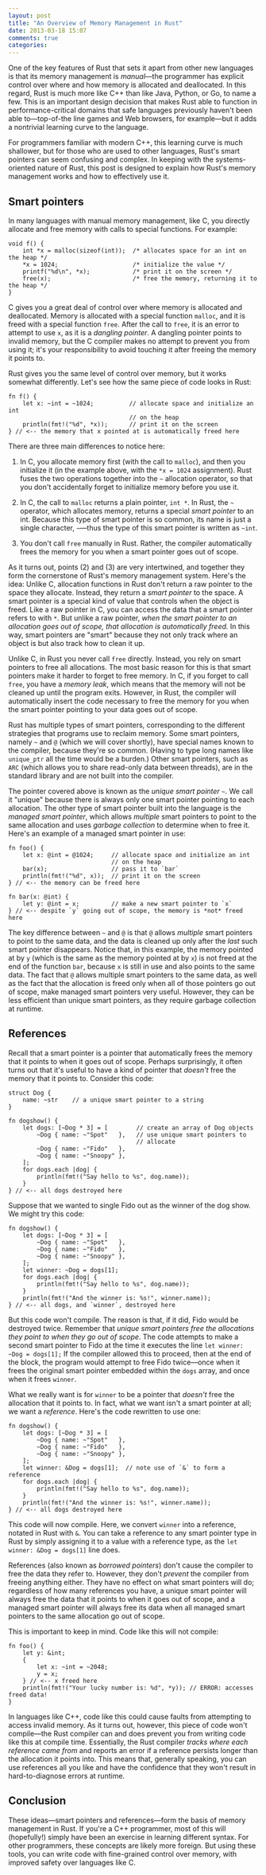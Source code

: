 ```yaml
---
layout: post
title: "An Overview of Memory Management in Rust"
date: 2013-03-18 15:07
comments: true
categories: 
---
```


One of the key features of Rust that sets it apart from other new languages is that its memory management is *manual*—the programmer has explicit control over where and how memory is allocated and deallocated. In this regard, Rust is much more like C++ than like Java, Python, or Go, to name a few. This is an important design decision that makes Rust able to function in performance-critical domains that safe languages previously haven't been able to—top-of-the line games and Web browsers, for example—but it adds a nontrivial learning curve to the language.

For programmers familiar with modern C++, this learning curve is much shallower, but for those who are used to other languages, Rust's smart pointers can seem confusing and complex. In keeping with the systems-oriented nature of Rust, this post is designed to explain how Rust's memory management works and how to effectively use it.

## Smart pointers

In many languages with manual memory management, like C, you directly allocate and free memory with calls to special functions. For example:

    void f() {
        int *x = malloc(sizeof(int));  /* allocates space for an int on the heap */
        *x = 1024;                     /* initialize the value */
        printf("%d\n", *x);            /* print it on the screen */
        free(x);                       /* free the memory, returning it to the heap */
    }

C gives you a great deal of control over where memory is allocated and deallocated. Memory is allocated with a special function `malloc`, and it is freed with a special function `free`. After the call to `free`, it is an error to attempt to use `x`, as it is a *dangling pointer*. A dangling pointer points to invalid memory, but the C compiler makes no attempt to prevent you from using it; it's your responsibility to avoid touching it after freeing the memory it points to.

Rust gives you the same level of control over memory, but it works somewhat differently. Let's see how the same piece of code looks in Rust:

    fn f() {
        let x: ~int = ~1024;          // allocate space and initialize an int
                                      // on the heap
        println(fmt!("%d", *x));      // print it on the screen
    } // <-- the memory that x pointed at is automatically freed here

There are three main differences to notice here:

1. In C, you allocate memory first (with the call to `malloc`), and then you initialize it (in the example above, with the `*x = 1024` assignment). Rust fuses the two operations together into the `~` allocation operator, so that you don't accidentally forget to initialize memory before you use it.

2. In C, the call to `malloc` returns a plain pointer, `int *`. In Rust, the `~` operator, which allocates memory, returns a special *smart pointer* to an int. Because this type of smart pointer is so common, its name is just a single character, `~`—thus the type of this smart pointer is written as `~int`.

3. You don't call `free` manually in Rust. Rather, the compiler automatically frees the memory for you when a smart pointer goes out of scope.

As it turns out, points (2) and (3) are very intertwined, and together they form the cornerstone of Rust's memory management system. Here's the idea: Unlike C, allocation functions in Rust don't return a raw pointer to the space they allocate. Instead, they return a *smart pointer* to the space. A smart pointer is a special kind of value that controls when the object is freed. Like a raw pointer in C, you can access the data that a smart pointer refers to with `*`. But unlike a raw pointer, *when the smart pointer to an allocation goes out of scope, that allocation is automatically freed.* In this way, smart pointers are "smart" because they not only track where an object is but also track how to clean it up.

Unlike C, in Rust you never call `free` directly. Instead, you rely on smart pointers to free all allocations. The most basic reason for this is that smart pointers make it harder to forget to free memory. In C, if you forget to call `free`, you have a *memory leak*, which means that the memory will not be cleaned up until the program exits. However, in Rust, the compiler will automatically insert the code necessary to free the memory for you when the smart pointer pointing to your data goes out of scope.

Rust has multiple types of smart pointers, corresponding to the different strategies that programs use to reclaim memory. Some smart pointers, namely `~` and `@` (which we will cover shortly), have special names known to the compiler, because they're so common. (Having to type long names like `unique_ptr` all the time would be a burden.) Other smart pointers, such as `ARC` (which allows you to share read-only data between threads), are in the standard library and are not built into the compiler.

The pointer covered above is known as the *unique smart pointer* `~`. We call it "unique" because there is always only one smart pointer pointing to each allocation. The other type of smart pointer built into the language is the *managed smart pointer*, which allows *multiple* smart pointers to point to the same allocation and uses *garbage collection* to determine when to free it. Here's an example of a managed smart pointer in use:

    fn foo() {
        let x: @int = @1024;     // allocate space and initialize an int
                                 // on the heap
        bar(x);                  // pass it to `bar`
        println(fmt!("%d", x));  // print it on the screen
    } // <-- the memory can be freed here

    fn bar(x: @int) {
        let y: @int = x;         // make a new smart pointer to `x`
    } // <-- despite `y` going out of scope, the memory is *not* freed here

The key difference between `~` and `@` is that `@` allows *multiple* smart pointers to point to the same data, and the data is cleaned up only after the *last* such smart pointer disappears. Notice that, in this example, the memory pointed at by `y` (which is the same as the memory pointed at by `x`) is not freed at the end of the function `bar`, because `x` is still in use and also points to the same data. The fact that `@` allows multiple smart pointers to the same data, as well as the fact that the allocation is freed only when all of those pointers go out of scope, make managed smart pointers very useful. However, they can be less efficient than unique smart pointers, as they require garbage collection at runtime.

## References

Recall that a smart pointer is a pointer that automatically frees the memory that it points to when it goes out of scope. Perhaps surprisingly, it often turns out that it's useful to have a kind of pointer that *doesn't* free the memory that it points to. Consider this code:

    struct Dog {
        name: ~str    // a unique smart pointer to a string
    }

    fn dogshow() {
        let dogs: [~Dog * 3] = [        // create an array of Dog objects
            ~Dog { name: ~"Spot"   },   // use unique smart pointers to
                                        // allocate
            ~Dog { name: ~"Fido"   },
            ~Dog { name: ~"Snoopy" },
        ];
        for dogs.each |dog| {
            println(fmt!("Say hello to %s", dog.name));
        }
    } // <-- all dogs destroyed here

Suppose that we wanted to single Fido out as the winner of the dog show. We might try this code:

    fn dogshow() {
        let dogs: [~Dog * 3] = [
            ~Dog { name: ~"Spot"   },
            ~Dog { name: ~"Fido"   },
            ~Dog { name: ~"Snoopy" },
        ];
        let winner: ~Dog = dogs[1];
        for dogs.each |dog| {
    	    println(fmt!("Say hello to %s", dog.name));
        }
        println(fmt!("And the winner is: %s!", winner.name));
    } // <-- all dogs, and `winner`, destroyed here

But this code won't compile. The reason is that, if it did, Fido would be destroyed twice. Remember that *unique smart pointers free the allocations they point to when they go out of scope*. The code attempts to make a second smart pointer to Fido at the time it executes the line `let winner: ~Dog = dogs[1];` If the compiler allowed this to proceed, then at the end of the block, the program would attempt to free Fido twice—once when it frees the original smart pointer embedded within the `dogs` array, and once when it frees `winner`.

What we really want is for `winner` to be a pointer that *doesn't* free the allocation that it points to. In fact, what we want isn't a smart pointer at all; we want a *reference*. Here's the code rewritten to use one:

    fn dogshow() {
        let dogs: [~Dog * 3] = [
            ~Dog { name: ~"Spot"   },
            ~Dog { name: ~"Fido"   },
            ~Dog { name: ~"Snoopy" },
        ];
        let winner: &Dog = dogs[1];  // note use of `&` to form a reference
        for dogs.each |dog| {
    	    println(fmt!("Say hello to %s", dog.name));
        }
        println(fmt!("And the winner is: %s!", winner.name));
    } // <-- all dogs destroyed here

This code will now compile. Here, we convert `winner` into a reference, notated in Rust with `&`. You can take a reference to any smart pointer type in Rust by simply assigning it to a value with a reference type, as the `let winner: &Dog = dogs[1]` line does.

References (also known as *borrowed pointers*) don't cause the compiler to free the data they refer to. However, they don't *prevent* the compiler from freeing anything either. They have no effect on what smart pointers will do; regardless of how many references you have, a unique smart pointer will always free the data that it points to when it goes out of scope, and a managed smart pointer will always free its data when all managed smart pointers to the same allocation go out of scope.

This is important to keep in mind. Code like this will not compile:


    fn foo() {
        let y: &int;
        {
            let x: ~int = ~2048;
            y = x;
        } // <-- x freed here
        println(fmt!("Your lucky number is: %d", *y)); // ERROR: accesses freed data!
    }

In languages like C++, code like this could cause faults from attempting to access invalid memory. As it turns out, however, this piece of code won't compile—the Rust compiler can and does prevent you from writing code like this at compile time. Essentially, the Rust compiler *tracks where each reference came from* and reports an error if a reference persists longer than the allocation it points into. This means that, generally speaking, you can use references all you like and have the confidence that they won't result in hard-to-diagnose errors at runtime.

## Conclusion

These ideas—smart pointers and references—form the basis of memory management in Rust. If you're a C++ programmer, most of this will (hopefully!) simply have been an exercise in learning different syntax. For other programmers, these concepts are likely more foreign. But using these tools, you can write code with fine-grained control over memory, with improved safety over languages like C.


